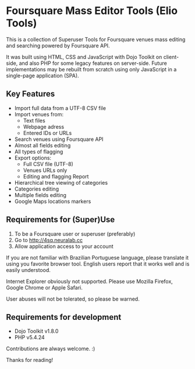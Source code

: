 Foursquare Mass Editor Tools (Elio Tools)
=========================================

This is a collection of Superuser Tools for Foursquare venues mass editing and searching powered by Foursquare API.

It was built using HTML, CSS and JavaScript with Dojo Toolkit on client-side, and also PHP for some legacy features on server-side. Future implementations may be rebuilt from scratch using only JavaScript in a single-page application (SPA).

Key Features
------------

* Import full data from a UTF-8 CSV file
* Import venues from:
  * Text files
  * Webpage adress
  * Entered IDs or URLs
* Search venues using Foursquare API
* Almost all fields editing
* All types of flagging
* Export options:
  * Full CSV file (UTF-8)
  * Venues URLs only
  * Editing and flagging Report
* Hierarchical tree viewing of categories
* Categories editing
* Multiple fields editing
* Google Maps locations markers

Requirements for (Super)Use
---------------------------

1. To be a Foursquare user or superuser (preferably)
2. Go to http://4sq.neuralab.cc
3. Allow application access to your account

If you are not familiar with Brazilian Portuguese language, please translate it using you favorite browser tool. English users report that it works well and is easily understood.

Internet Explorer obviously not supported. Please use Mozilla Firefox, Google Chrome or Apple Safari.

User abuses will not be tolerated, so please be warned.

Requirements for development
----------------------------

* Dojo Toolkit v1.8.0
* PHP v5.4.24

Contributions are always welcome. :)

Thanks for reading!
